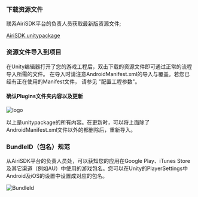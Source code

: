 

### 下载资源文件
联系AiriSDK平台的负责人员获取最新版资源文件;
[^_^]:
[AiriSDK.unitypackage](https://sdkresources.oss-cn-shanghai.aliyuncs.com/YostarSDK/2.1.0/AiriSDK_2.1.39.unitypackage)

### 资源文件导入到项目

在Unity编辑器打开了您的游戏工程后，双击下载的资源文件即可通过正常的流程导入所需的文件。
在导入时请注意AndroidManifest.xml的导入与覆盖。若您已经有正在使用的Manifest文件，
请参见 "配置工程参数"。

#### 确认Plugins文件夹内容以及更新

![logo](https://raw.githubusercontent.com/Yostardev/yostarsdk/master/docs/_media/plugin210.png)

以上是unitypackage的所有内容。在更新时，可以将上面除了AndroidManifest.xml文件以外的都删除后，重新导入。

### BundleID（包名）规范

从AiriSDK平台的负责人员处，可以获知您的应用在Google Play、iTunes Store及其它渠道（例如AU）中使用的游戏包名。您可以在Unity的PlayerSettings中Android及iOS的设置中设置成对应的包名。

![BundleId](https://raw.githubusercontent.com/Yostardev/yostarsdk/master/docs/_media/bundleid_unity.png)


